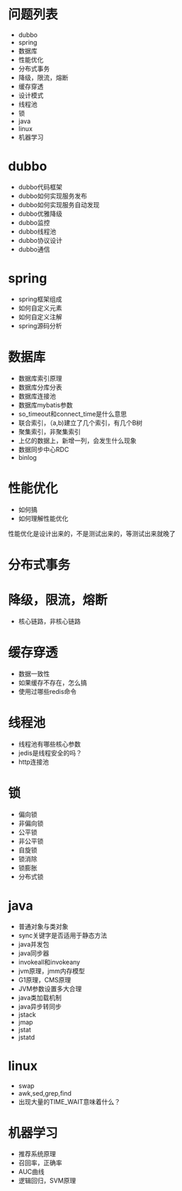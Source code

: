 # 问题列表
- dubbo
- spring
- 数据库
- 性能优化
- 分布式事务
- 降级，限流，熔断
- 缓存穿透
- 设计模式
- 线程池
- 锁
- java
- linux
- 机器学习

# dubbo
- dubbo代码框架
- dubbo如何实现服务发布
- dubbo如何实现服务自动发现
- dubbo优雅降级
- dubbo监控
- dubbo线程池
- dubbo协议设计
- dubbo通信

# spring
- spring框架组成
- 如何自定义元素
- 如何自定义注解
- spring源码分析

# 数据库
- 数据库索引原理
- 数据库分库分表
- 数据库连接池
- 数据库mybatis参数
- so_timeout和connect_time是什么意思
- 联合索引，（a,b)建立了几个索引，有几个B树
- 聚集索引，非聚集索引
- 上亿的数据上，新增一列，会发生什么现象
- 数据同步中心RDC
- binlog

# 性能优化
- 如何搞
- 如何理解性能优化

性能优化是设计出来的，不是测试出来的，等测试出来就晚了

# 分布式事务

# 降级，限流，熔断
- 核心链路，非核心链路

# 缓存穿透
- 数据一致性
- 如果缓存不存在，怎么搞
- 使用过哪些redis命令


# 线程池
- 线程池有哪些核心参数
- jedis是线程安全的吗？
- http连接池

# 锁
- 偏向锁
- 非偏向锁
- 公平锁
- 非公平锁
- 自旋锁
- 锁消除
- 锁膨胀
- 分布式锁

# java
- 普通对象与类对象
- sync关键字是否适用于静态方法
- java并发包
- java同步器
- invokeall和invokeany
- jvm原理，jmm内存模型
- G1原理，CMS原理
- JVM参数设置多大合理
- java类加载机制
- java异步转同步
- jstack
- jmap
- jstat
- jstatd

# linux
- swap
- awk,sed,grep,find
- 出现大量的TIME_WAIT意味着什么？

# 机器学习
- 推荐系统原理
- 召回率，正确率
- AUC曲线
- 逻辑回归，SVM原理